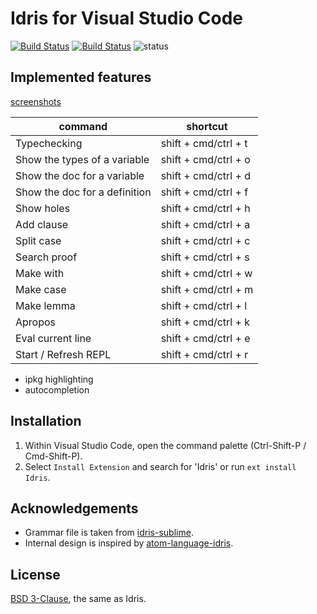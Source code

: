# Idris for Visual Studio Code

[![Build Status](https://travis-ci.org/zjhmale/vscode-idris.svg?branch=master)](https://travis-ci.org/zjhmale/vscode-idris)
[![Build Status](https://ci.appveyor.com/api/projects/status/github/zjhmale/vscode-idris?branch=master&svg=true)](https://ci.appveyor.com/project/zjhmale/vscode-idris)
![status](https://img.shields.io/badge/status-0.3.1-green.svg)

## Implemented features

[screenshots](https://github.com/zjhmale/vscode-idris/blob/master/features.md)

| command | shortcut |
|---|---|
| Typechecking | shift + cmd/ctrl + t |
| Show the types of a variable | shift + cmd/ctrl + o |
| Show the doc for a variable | shift + cmd/ctrl + d |
| Show the doc for a definition | shift + cmd/ctrl + f |
| Show holes | shift + cmd/ctrl + h |
| Add clause | shift + cmd/ctrl + a |
| Split case | shift + cmd/ctrl + c |
| Search proof | shift + cmd/ctrl + s |
| Make with | shift + cmd/ctrl + w |
| Make case | shift + cmd/ctrl + m |
| Make lemma | shift + cmd/ctrl + l |
| Apropos | shift + cmd/ctrl + k |
| Eval current line | shift + cmd/ctrl + e |
| Start / Refresh REPL | shift + cmd/ctrl + r |

* ipkg highlighting
* autocompletion

## Installation

1. Within Visual Studio Code, open the command palette (Ctrl-Shift-P / Cmd-Shift-P).
2. Select `Install Extension` and search for 'Idris' or run `ext install Idris`.

## Acknowledgements

* Grammar file is taken from [idris-sublime](https://github.com/idris-hackers/idris-sublime).
* Internal design is inspired by [atom-language-idris](https://github.com/idris-hackers/atom-language-idris). 

## License

[BSD 3-Clause](https://opensource.org/licenses/BSD-3-Clause), the same as Idris.
